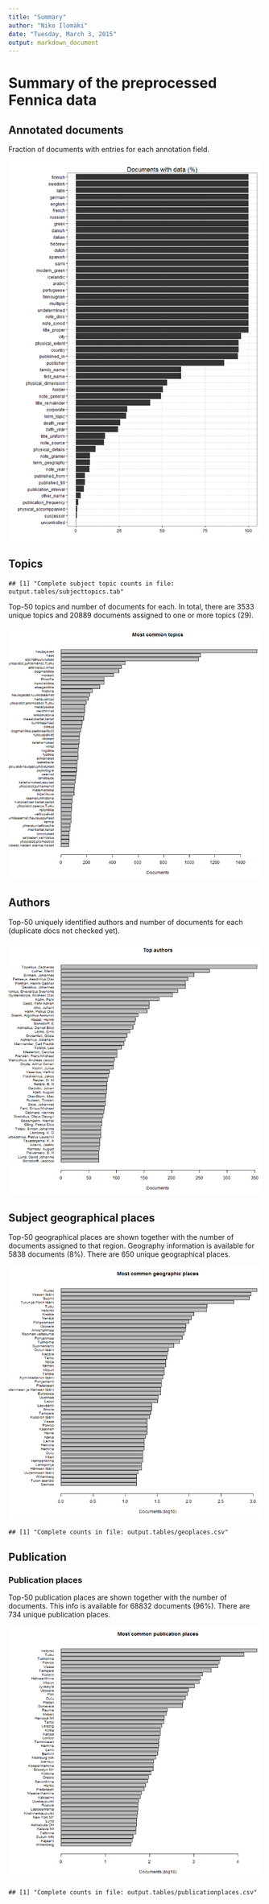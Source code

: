 ```yaml
---
title: "Summary"
author: "Niko Ilomäki"
date: "Tuesday, March 3, 2015"
output: markdown_document
---
```


# Summary of the preprocessed Fennica data

## Annotated documents

Fraction of documents with entries for each annotation field.

![plot of chunk missing](figure/missing-1.png) 

## Topics




```
## [1] "Complete subject topic counts in file: output.tables/subjecttopics.tab"
```

Top-50 topics and number of documents for each. In total, there are 3533 unique topics and 20889 documents assigned to one or more topics (29).

![plot of chunk topics3](figure/topics3-1.png) 


## Authors

Top-50 uniquely identified authors and number of documents for each (duplicate docs not checked yet).

![plot of chunk authors](figure/authors-1.png) 


## Subject geographical places



Top-50 geographical places are shown together with the number of documents assigned to that region. Geography information is available for 5838 documents (8%). There are 650 unique geographical places.

![plot of chunk geo2](figure/geo2-1.png) 


```
## [1] "Complete counts in file: output.tables/geoplaces.csv"
```



## Publication 

### Publication places

Top-50 publication places are shown together with the number of documents. This info is available for 68832 documents (96%). There are 734 unique publication places.

![plot of chunk city](figure/city-1.png) 


```
## [1] "Complete counts in file: output.tables/publicationplaces.csv"
```

